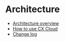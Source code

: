 # Architecture

* [Architecture overview](architecture-overview.md)
* [How to use CX Cloud](how-to-use.md)
* [Change log](changelog.md)
